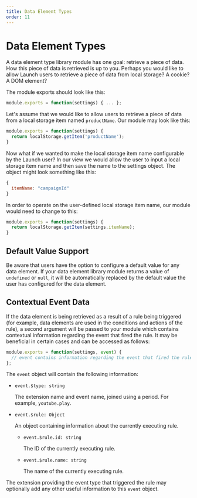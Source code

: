 ```yaml
---
title: Data Element Types
order: 11
---
```


# Data Element Types

A data element type library module has one goal: retrieve a piece of data. How this piece of data is retrieved is up to you. Perhaps you would like to allow Launch users to retrieve a piece of data from local storage? A cookie? A DOM element?

The module exports should look like this:

```javascript
module.exports = function(settings) { ... };
```

Let's assume that we would like to allow users to retrieve a piece of data from a local storage item named `productName`. Our module may look like this:

```javascript
module.exports = function(settings) {
  return localStorage.getItem('productName');
}
```

Now what if we wanted to make the local storage item name configurable by the Launch user? In our view we would allow the user to input a local storage item name and then save the name to the settings object. The object might look something like this:

```javascript
{
  itemName: "campaignId"
}
```

In order to operate on the user-defined local storage item name, our module would need to change to this:

```javascript
module.exports = function(settings) {
  return localStorage.getItem(settings.itemName);
}
```

## Default Value Support

Be aware that users have the option to configure a default value for any data element. If your data element library module returns a value of `undefined` or `null`, it will be automatically replaced by the default value the user has configured for the data element.

## Contextual Event Data

If the data element is being retrieved as a result of a rule being triggered (for example, data elements are used in the conditions and actions of the rule), a second argument will be passed to your module which contains contextual information regarding the event that fired the rule. It may be beneficial in certain cases and can be accessed as follows:

```javascript
module.exports = function(settings, event) {
  // event contains information regarding the event that fired the rule
};
```

The `event` object will contain the following information:

* `event.$type: string`

  The extension name and event name, joined using a period. For example, `youtube.play`.

* `event.$rule: Object`

  An object containing information about the currently executing rule.

  * `event.$rule.id: string`

    The ID of the currently executing rule.

  * `event.$rule.name: string`

    The name of the currently executing rule.

The extension providing the event type that triggered the rule may optionally add any other useful information to this `event` object.
